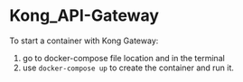 # Kong_API-Gateway

To start a container with Kong Gateway:
1. go to docker-compose file location and in the terminal
2. use `docker-compose up` to create the container and run it.


